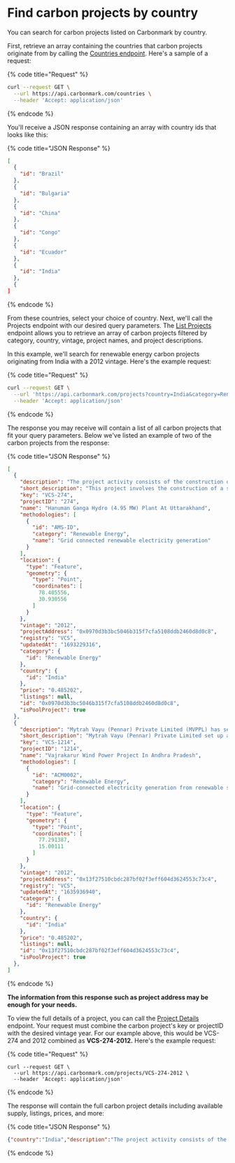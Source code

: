 # Find carbon projects by country

You can search for carbon projects listed on Carbonmark by country.

First, retrieve an array containing the countries that carbon projects originate from by calling the [Countries endpoint](https://api.carbonmark.com/#/paths/countries/get). Here's a sample of a request:

{% code title="Request" %}
```sh
curl --request GET \
  --url https://api.carbonmark.com/countries \
  --header 'Accept: application/json'
```
{% endcode %}

You'll receive a JSON response containing an array with country ids that looks like this:

{% code title="JSON Response" %}
```json
[
  {
    "id": "Brazil"
  },
  {
    "id": "Bulgaria"
  },
  {
    "id": "China"
  },
  {
    "id": "Congo"
  },
  {
    "id": "Ecuador"
  },
  {
    "id": "India"
  },
  {
]
```
{% endcode %}

From these countries, select your choice of country. Next, we'll call the Projects endpoint with our desired query parameters. The [List Projects](https://api.carbonmark.com/#/paths/projects/get) endpoint allows you to retrieve an array of carbon projects filtered by category, country, vintage, project names, and project descriptions.&#x20;

In this example, we'll search for renewable energy carbon projects originating from India with a 2012 vintage. Here's the example request:

{% code title="Request" %}
```sh
curl --request GET \
  --url 'https://api.carbonmark.com/projects?country=India&category=Renewable+Energy&vintage=2012' \
  --header 'Accept: application/json'
```
{% endcode %}

The response you may receive will contain a list of all carbon projects that fit your query parameters. Below we've listed an example of two of the carbon projects from the response:

{% code title="JSON Response" %}
```json
[
  {
    "description": "The project activity consists of the construction of small hydro project, the total installed capacity being 4.95 MW to generate clean electricity using the energy of the flowing stream. The project is a run-of- the- river type with minimum environmental impacts. The technology or electricity generation process using hydro resources is converting the potential energy available in the stream flowing from higher altitudes into mechanical energy using hydro turbines and then to electrical energy using alternators. The project activity will provide and sell electricity to the state electricity utility (Uttarakhand Power Corporation Limited (UPCL)) through NEWNE grid, thus reducing dependence on fossil fuels and thereby reducing CO2 emissions. Electricity shall be evacuated through 33 KV line to the nearest 33 KV sub-station at Hanuman Chatti Sub Station.",
    "short_description": "This project involves the construction of a small hydro facility with a 4.95 MW capacity, generating clean electricity from a flowing stream. The project uses run-of-the-river technology with minimal environmental impact, converting potential energy into mechanical and then electrical energy. By providing and selling electricity to the state electricity utility, this project reduces dependence on fossil fuels and CO2 emissions.",
    "key": "VCS-274",
    "projectID": "274",
    "name": "Hanuman Ganga Hydro (4.95 MW) Plant At Uttarakhand",
    "methodologies": [
      {
        "id": "AMS-ID",
        "category": "Renewable Energy",
        "name": "Grid connected renewable electricity generation"
      }
    ],
    "location": {
      "type": "Feature",
      "geometry": {
        "type": "Point",
        "coordinates": [
          78.405556,
          30.930556
        ]
      }
    },
    "vintage": "2012",
    "projectAddress": "0x0970d3b3bc5046b315f7cfa5108ddb2460d8d0c8",
    "registry": "VCS",
    "updatedAt": "1693229316",
    "category": {
      "id": "Renewable Energy"
    },
    "country": {
      "id": "India"
    },
    "price": "0.485202",
    "listings": null,
    "id": "0x0970d3b3bc5046b315f7cfa5108ddb2460d8d0c8",
    "isPoolProject": true
  },
  {
    "description": "Mytrah Vayu (Pennar) Private Limited (MVPPL) has set up 63 MW wind power project in the state of Andhra Pradesh in India. The project activity comprises of 30 number Wind Turbine Generators (WTG’s) with a capacity of 2.1 MW each.The technology is indigenous and no technology transfer is taking place. The project activity is a zero emissions wind based power generation project. The technology doesn’t involve any fossil fuel usage and hence there are no emissions associated with the project. The S88 model WEGs are supplied by Suzlon Energy Limited (SEL), a subsidiary of the Suzlon group.",
    "short_description": "Mytrah Vayu (Pennar) Private Limited set up a 63 MW wind power project in Andhra Pradesh, India. The project consists of 30 Wind Turbine Generators, each with a capacity of 2.1 MW, and uses Suzlon Energy Limited's indigenous S88 model WEGs, emitting zero emissions as it does not involve any fossil fuel usage or technology transfer.",
    "key": "VCS-1214",
    "projectID": "1214",
    "name": "Vajrakarur Wind Power Project In Andhra Pradesh",
    "methodologies": [
      {
        "id": "ACM0002",
        "category": "Renewable Energy",
        "name": "Grid-connected electricity generation from renewable sources"
      }
    ],
    "location": {
      "type": "Feature",
      "geometry": {
        "type": "Point",
        "coordinates": [
          77.291387,
          15.00111
        ]
      }
    },
    "vintage": "2012",
    "projectAddress": "0x13f27510cbdc287bf02f3eff604d3624553c73c4",
    "registry": "VCS",
    "updatedAt": "1635936940",
    "category": {
      "id": "Renewable Energy"
    },
    "country": {
      "id": "India"
    },
    "price": "0.485202",
    "listings": null,
    "id": "0x13f27510cbdc287bf02f3eff604d3624553c73c4",
    "isPoolProject": true
  },
]
```
{% endcode %}

**The information from this response such as project address may be enough for your needs.**

To view the full details of a project, you can call the [Project Details](https://api.carbonmark.com/#/paths/projects-id/get) endpoint. Your request must combine the carbon project's key or projectID with the desired vintage year. For our example above, this would be VCS-274 and 2012 combined as **VCS-274-2012.** Here's the example request:

{% code title="Request" %}
```shell
curl --request GET \
  --url https://api.carbonmark.com/projects/VCS-274-2012 \
  --header 'Accept: application/json'
```
{% endcode %}

The response will contain the full carbon project details including available supply, listings, prices, and more:

{% code title="JSON Response" %}
```json
{"country":"India","description":"The project activity consists of the construction of small hydro project, the total installed capacity being 4.95 MW to generate clean electricity using the energy of the flowing stream. The project is a run-of- the- river type with minimum environmental impacts. The technology or electricity generation process using hydro resources is converting the potential energy available in the stream flowing from higher altitudes into mechanical energy using hydro turbines and then to electrical energy using alternators. The project activity will provide and sell electricity to the state electricity utility (Uttarakhand Power Corporation Limited (UPCL)) through NEWNE grid, thus reducing dependence on fossil fuels and thereby reducing CO2 emissions. Electricity shall be evacuated through 33 KV line to the nearest 33 KV sub-station at Hanuman Chatti Sub Station.","key":"VCS-274","registry":"VCS","url":"https://registry.verra.org/app/projectDetail/VCS/274","name":"Hanuman Ganga Hydro (4.95 MW) Plant At Uttarakhand","methodologies":[{"id":"AMS-ID","category":"Renewable Energy","name":"Grid connected renewable electricity generation"}],"long_description":"This carbon project involves the construction of a small hydro project with a total installed capacity of 4.95 MW to generate clean electricity using the energy of a flowing stream. The project is a run-of-the-river type, which has a minimal environmental impact. The electricity generation process using hydro resources converts the potential energy available in the stream flowing from higher altitudes into mechanical energy using hydro turbines, and then into electrical energy using alternators. \n\nKey Highlights:\n- The project will provide and sell electricity to the state electricity utility, Uttarakhand Power Corporation Limited (UPCL), through NEWNE grid.\n- The project activity reduces dependence on fossil fuels and thereby reduces CO2 emissions.\n- The electricity will be evacuated through a 33 KV line to the nearest 33 KV sub-station at Hanuman Chatti Sub Station.\n\nThis project is important because it provides a renewable source of energy that does not harm the environment. Additionally, this project reduces the reliance on fossil fuels and helps to decrease CO2 emissions. It is an excellent example of how renewable energy can be harnessed to generate electricity in an environmentally sustainable way.","projectID":"274","location":{"type":"Feature","geometry":{"type":"Point","coordinates":[78.405556,30.930556]}},"price":"0.485202","prices":[{"poolName":"bct","supply":"7439.9999","poolAddress":"0x2f800db0fdb5223b3c3f354886d907a671414a7f","isPoolDefault":false,"projectTokenAddress":"0x0970d3b3bc5046b315f7cfa5108ddb2460d8d0c8","singleUnitPrice":"0.485202"}],"isPoolProject":true,"images":[],"activities":[],"listings":[],"vintage":"2012","stats":{"totalBridged":7442,"totalRetired":2.0001,"totalSupply":7439.9999}}
```
{% endcode %}

